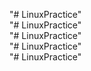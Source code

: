 "# LinuxPractice"  
"# LinuxPractice"  
"# LinuxPractice"  
"# LinuxPractice"  
"# LinuxPractice"  
